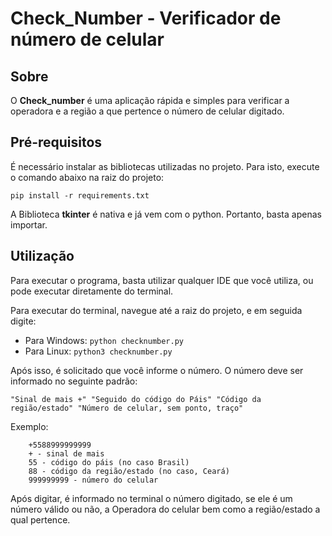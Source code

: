 # Check_Number - Verificador de número de celular

## Sobre
O <b>Check_number</b> é uma aplicação rápida e simples para verificar a operadora e a região a que pertence o número de celular digitado.

## Pré-requisitos
É necessário instalar as bibliotecas utilizadas no projeto. Para isto, execute o comando abaixo na raiz do projeto:

<code>pip install -r requirements.txt </code>

A Biblioteca <b>tkinter</b> é nativa e já vem com o python. Portanto, basta apenas importar.

## Utilização
Para executar o programa, basta utilizar qualquer IDE que você utiliza, ou pode executar diretamente do terminal.

Para executar do terminal, navegue até a raiz do projeto, e em seguida digite:
* Para Windows: <code>python checknumber.py</code>
* Para Linux: <code>python3 checknumber.py</code>

Após isso, é solicitado que você informe o número. O número deve ser informado no seguinte padrão:

<code>"Sinal de mais +" "Seguido do código do Páis" "Código da região/estado" "Número de celular, sem ponto, traço"</code>

Exemplo:

        
        +5588999999999
        + - sinal de mais
        55 - código do páis (no caso Brasil)
        88 - código da região/estado (no caso, Ceará)
        999999999 - número do celular
        

Após digitar, é informado no terminal o número digitado, se ele é um número válido ou não, a Operadora do celular bem como a região/estado a qual pertence.
